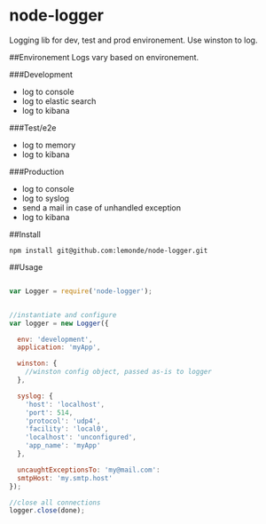 node-logger
===========

Logging lib for dev, test and prod environement.
Use winston to log.

##Environement
Logs vary based on environement.

###Development
- log to console
- log to elastic search
- log to kibana

###Test/e2e
- log to memory
- log to kibana

###Production
- log to console
- log to syslog
- send a mail in case of unhandled exception
- log to kibana

##Install 

```
npm install git@github.com:lemonde/node-logger.git
```

##Usage

```javascript

var Logger = require('node-logger');


//instantiate and configure
var logger = new Logger({

  env: 'development',
  application: 'myApp',

  winston: {
    //winston config object, passed as-is to logger
  },

  syslog: {
    'host': 'localhost',
    'port': 514,
    'protocol': 'udp4',
    'facility': 'local0',
    'localhost': 'unconfigured',
    'app_name': 'myApp'
  },

  uncaughtExceptionsTo: 'my@mail.com':
  smtpHost: 'my.smtp.host'
});

//close all connections
logger.close(done);
```
